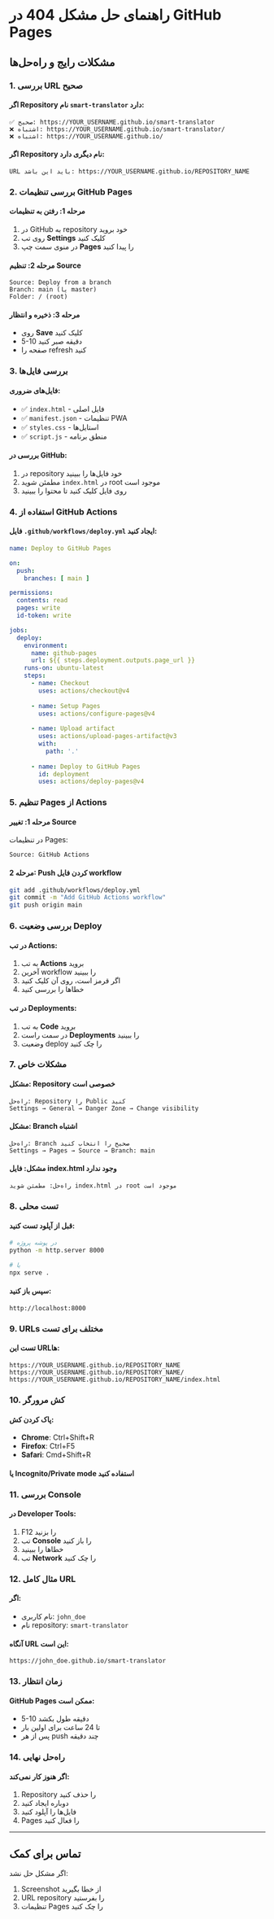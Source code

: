 # راهنمای حل مشکل 404 در GitHub Pages

## مشکلات رایج و راه‌حل‌ها

### 1. بررسی URL صحیح

#### اگر Repository نام `smart-translator` دارد:
```
✅ صحیح: https://YOUR_USERNAME.github.io/smart-translator
❌ اشتباه: https://YOUR_USERNAME.github.io/smart-translator/
❌ اشتباه: https://YOUR_USERNAME.github.io/
```

#### اگر Repository نام دیگری دارد:
```
URL باید این باشد: https://YOUR_USERNAME.github.io/REPOSITORY_NAME
```

### 2. بررسی تنظیمات GitHub Pages

#### مرحله 1: رفتن به تنظیمات
1. در GitHub به repository خود بروید
2. روی تب **Settings** کلیک کنید
3. در منوی سمت چپ **Pages** را پیدا کنید

#### مرحله 2: تنظیم Source
```
Source: Deploy from a branch
Branch: main (یا master)
Folder: / (root)
```

#### مرحله 3: ذخیره و انتظار
- روی **Save** کلیک کنید
- 5-10 دقیقه صبر کنید
- صفحه را refresh کنید

### 3. بررسی فایل‌ها

#### فایل‌های ضروری:
- ✅ `index.html` - فایل اصلی
- ✅ `manifest.json` - تنظیمات PWA
- ✅ `styles.css` - استایل‌ها
- ✅ `script.js` - منطق برنامه

#### بررسی در GitHub:
1. در repository خود فایل‌ها را ببینید
2. مطمئن شوید `index.html` در root موجود است
3. روی فایل کلیک کنید تا محتوا را ببینید

### 4. استفاده از GitHub Actions

#### فایل `.github/workflows/deploy.yml` ایجاد کنید:
```yaml
name: Deploy to GitHub Pages

on:
  push:
    branches: [ main ]

permissions:
  contents: read
  pages: write
  id-token: write

jobs:
  deploy:
    environment:
      name: github-pages
      url: ${{ steps.deployment.outputs.page_url }}
    runs-on: ubuntu-latest
    steps:
      - name: Checkout
        uses: actions/checkout@v4
        
      - name: Setup Pages
        uses: actions/configure-pages@v4
        
      - name: Upload artifact
        uses: actions/upload-pages-artifact@v3
        with:
          path: '.'
          
      - name: Deploy to GitHub Pages
        id: deployment
        uses: actions/deploy-pages@v4
```

### 5. تنظیم Pages از Actions

#### مرحله 1: تغییر Source
در تنظیمات Pages:
```
Source: GitHub Actions
```

#### مرحله 2: Push کردن فایل workflow
```bash
git add .github/workflows/deploy.yml
git commit -m "Add GitHub Actions workflow"
git push origin main
```

### 6. بررسی وضعیت Deploy

#### در تب Actions:
1. به تب **Actions** بروید
2. آخرین workflow را ببینید
3. اگر قرمز است، روی آن کلیک کنید
4. خطاها را بررسی کنید

#### در تب Deployments:
1. به تب **Code** بروید
2. در سمت راست **Deployments** را ببینید
3. وضعیت deploy را چک کنید

### 7. مشکلات خاص

#### مشکل: Repository خصوصی است
```
راه‌حل: Repository را Public کنید
Settings → General → Danger Zone → Change visibility
```

#### مشکل: Branch اشتباه
```
راه‌حل: Branch صحیح را انتخاب کنید
Settings → Pages → Source → Branch: main
```

#### مشکل: فایل index.html وجود ندارد
```
راه‌حل: مطمئن شوید index.html در root موجود است
```

### 8. تست محلی

#### قبل از آپلود تست کنید:
```bash
# در پوشه پروژه
python -m http.server 8000

# یا
npx serve .
```

#### سپس باز کنید:
```
http://localhost:8000
```

### 9. URLs مختلف برای تست

#### تست این URLها:
```
https://YOUR_USERNAME.github.io/REPOSITORY_NAME
https://YOUR_USERNAME.github.io/REPOSITORY_NAME/
https://YOUR_USERNAME.github.io/REPOSITORY_NAME/index.html
```

### 10. کش مرورگر

#### پاک کردن کش:
- **Chrome**: Ctrl+Shift+R
- **Firefox**: Ctrl+F5
- **Safari**: Cmd+Shift+R

#### یا Incognito/Private mode استفاده کنید

### 11. بررسی Console

#### در Developer Tools:
1. F12 را بزنید
2. تب **Console** را باز کنید
3. خطاها را ببینید
4. تب **Network** را چک کنید

### 12. مثال کامل URL

#### اگر:
- نام کاربری: `john_doe`
- نام repository: `smart-translator`

#### آنگاه URL این است:
```
https://john_doe.github.io/smart-translator
```

### 13. زمان انتظار

#### GitHub Pages ممکن است:
- 5-10 دقیقه طول بکشد
- تا 24 ساعت برای اولین بار
- پس از هر push چند دقیقه

### 14. راه‌حل نهایی

#### اگر هنوز کار نمی‌کند:
1. Repository را حذف کنید
2. دوباره ایجاد کنید
3. فایل‌ها را آپلود کنید
4. Pages را فعال کنید

---

## تماس برای کمک

اگر مشکل حل نشد:
1. Screenshot از خطا بگیرید
2. URL repository را بفرستید
3. تنظیمات Pages را چک کنید 
